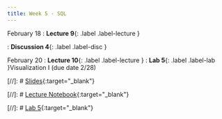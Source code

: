 ```yaml
---
title: Week 5 - SQL
---
```


February 18
: **Lecture 9**{: .label .label-lecture }

: **Discussion 4**{: .label .label-disc } 


February 20
: **Lecture 10**{: .label .label-lecture }
: **Lab 5**{: .label .label-lab }Visualization I (due date 2/28)

[//]: # [Slides](){:target="_blank"} 

[//]: # [Lecture Notebook](){:target="_blank"} 

[//]: # [Lab 5](){:target="_blank"} 